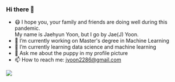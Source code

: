 ### Hi there 👋

<!--
**jyoon2286/jyoon2286** is a ✨ _special_ ✨ repository because its `README.md` (this file) appears on your GitHub profile.

Here are some ideas to get you started:
- 👯 I’m looking to collaborate on ...
- 🤔 I’m looking for help with ...
- ⚡ Fun fact: ...

-->
- 😷 I hope you, your family and friends are doing well during this pandemic. <br>
My name is Jaehyun Yoon, but I go by Jae(J) Yoon. 
- 🔭 I’m currently working on Master's degree in Machine Learning
- 🌱 I’m currently learning data science and machine learning 
- 💬 Ask me about the puppy in my profile picture
- 📫 How to reach me: jyoon2286@gmail.com


![](https://komarev.com/ghpvc/?username=jyoon2286&color=brightgreen)
